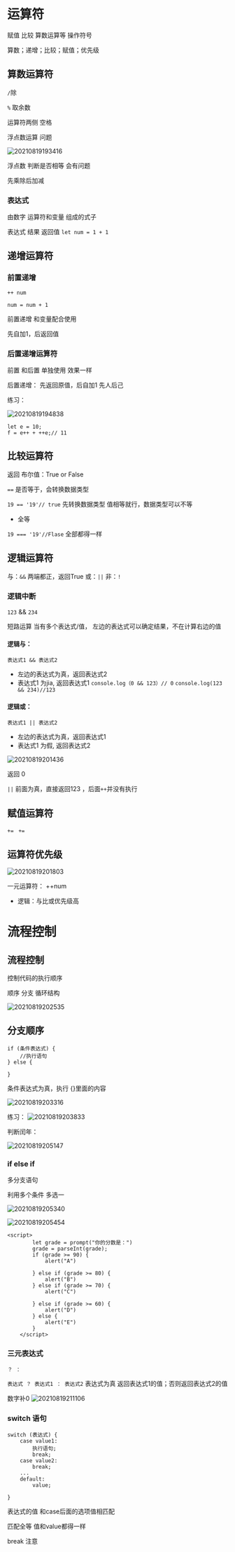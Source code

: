 # 运算符

赋值 比较 算数运算等 操作符号

算数；递增；比较；赋值；优先级

##  算数运算符

`/`除

`%` 取余数

运算符两侧 空格

浮点数运算 问题

![20210819193416](https://xd-imgsubmit.oss-cn-beijing.aliyuncs.com/images/20210819193416.png)


浮点数 判断是否相等 会有问题

先乘除后加减

### 表达式

由数字 运算符和变量 组成的式子

表达式 结果 返回值
`let num = 1 + 1`

## 递增运算符
### 前置递增

`++ num`

`num = num + 1`

前置递增
和变量配合使用

先自加1，后返回值

### 后置递增运算符

前置 和后置 单独使用 效果一样

后置递增：
先返回原值，后自加1
先人后己

练习：

![20210819194838](https://xd-imgsubmit.oss-cn-beijing.aliyuncs.com/images/20210819194838.png)

```
let e = 10;
f = e++ + ++e;// 11
```
## 比较运算符

返回 布尔值：True or False


`==` 是否等于，会转换数据类型

`19 == '19'// true` 先转换数据类型
值相等就行，数据类型可以不等

- 全等

`19 === '19'//Flase`
全部都得一样

## 逻辑运算符

与：`&&`
两端都正，返回True
或：`||`
非：`!`

### 逻辑中断

`123` && `234`

短路运算 当有多个表达式/值， 左边的表达式可以确定结果，不在计算右边的值

#### 逻辑与：
`表达式1 && 表达式2`
- 左边的表达式为真，返回表达式2
- 表达式1 为jia, 返回表达式1 
`console.log（0 && 123）// 0`
`console.log(123 && 234)//123`


#### 逻辑或：
`表达式1 || 表达式2`
- 左边的表达式为真，返回表达式1
- 表达式1 为假, 返回表达式2 

![20210819201436](https://xd-imgsubmit.oss-cn-beijing.aliyuncs.com/images/20210819201436.png)

返回 0 

`||` 前面为真，直接返回123 ，后面`++`并没有执行



## 赋值运算符

`+= ` `+=`


## 运算符优先级

![20210819201803](https://xd-imgsubmit.oss-cn-beijing.aliyuncs.com/images/20210819201803.png)

一元运算符：
++num

- 逻辑：与比或优先级高

# 流程控制

## 流程控制

控制代码的执行顺序

顺序 分支 循环结构

![20210819202535](https://xd-imgsubmit.oss-cn-beijing.aliyuncs.com/images/20210819202535.png)

## 分支顺序

```
if (条件表达式) {
    //执行语句
} else {

}
```
条件表达式为真，执行 {}里面的内容

![20210819203316](https://xd-imgsubmit.oss-cn-beijing.aliyuncs.com/images/20210819203316.png)

练习：
![20210819203833](https://xd-imgsubmit.oss-cn-beijing.aliyuncs.com/images/20210819203833.png)

判断闰年：

![20210819205147](https://xd-imgsubmit.oss-cn-beijing.aliyuncs.com/images/20210819205147.png)


### if else if 

多分支语句

利用多个条件 
多选一

![20210819205340](https://xd-imgsubmit.oss-cn-beijing.aliyuncs.com/images/20210819205340.png)

![20210819205454](https://xd-imgsubmit.oss-cn-beijing.aliyuncs.com/images/20210819205454.png)


```
<script>
        let grade = prompt("你的分数是：")
        grade = parseInt(grade);
        if (grade >= 90) {
            alert("A")

        } else if (grade >= 80) {
            alert("B")
        } else if (grade >= 70) {
            alert("C")

        } else if (grade >= 60) {
            alert("D")
        } else {
            alert("E")
        }
    </script>
```
### 三元表达式

`？ ：`

`表达式 ？ 表达式1 ： 表达式2`
表达式为真 返回表达式1的值；否则返回表达式2的值


数字补0
![20210819211106](https://xd-imgsubmit.oss-cn-beijing.aliyuncs.com/images/20210819211106.png)

### switch 语句
```
switch (表达式) {
    case value1:
        执行语句;
        break;
    case value2:
        break;
    ...
    default:
        value;

}
```

表达式的值 和case后面的选项值相匹配


匹配全等 值和value都得一样

break 注意